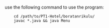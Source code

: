 use the following command to use the program:

```
	cd /path/to/PT1-Hotel/boratanrikulu/
	javac *.java && java Menu
```
